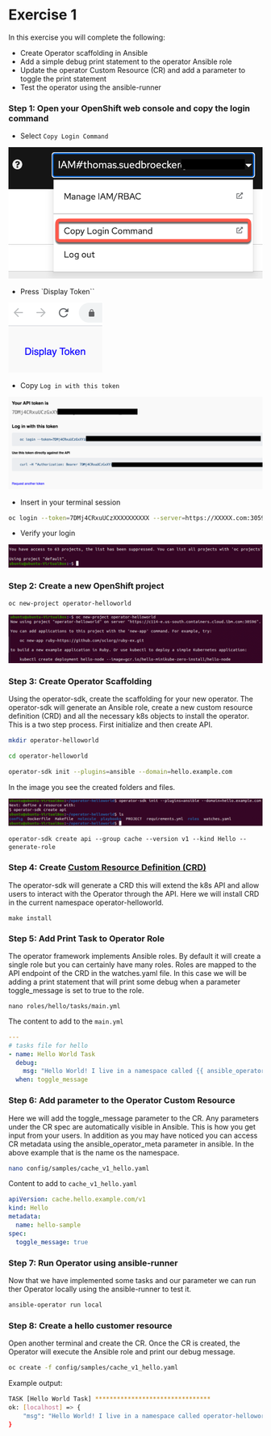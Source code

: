 # Exercise 1

In this exercise you will complete the following:

* Create Operator scaffolding in Ansible
* Add a simple debug print statement to the operator Ansible role
* Update the operator Custom Resource (CR) and add a parameter to toggle the print statement
* Test the operator using the ansible-runner

### Step 1: Open your OpenShift web console and copy the login command

* Select `Copy Login Command`

![](../images/roks-01-copy-login-command.png)

* Press `Display Token``

![](../images/roks-02-copy-login-command.png)

* Copy `Log in with this token`

![](../images/roks-03-copy-login-command.png)

* Insert in your terminal session

```sh
oc login --token=7DMj4CRxuUCzXXXXXXXXXX --server=https://XXXXX.com:30596
```

* Verify your login

![](../images/roks-04-copy-login-command.png)


### Step 2: Create a new OpenShift project

```sh
oc new-project operator-helloworld
```

![](../images/roks-01-create-project.png)

### Step 3: Create Operator Scaffolding
Using the operator-sdk, create the scaffolding for your new operator. The operator-sdk will generate an Ansible role, create a new custom resource definition (CRD) and all the necessary k8s objects to install the operator. This is a two step process. First initialize and then create API.

```sh
mkdir operator-helloworld
```

```sh
cd operator-helloworld
```

```sh
operator-sdk init --plugins=ansible --domain=hello.example.com
```

In the image you see the created folders and files.

![](../images/roks-02-create-project.png)

```
operator-sdk create api --group cache --version v1 --kind Hello --generate-role
```

### Step 4: Create [Custom Resource Definition (CRD)](https://docs.openshift.com/container-platform/4.5/rest_api/extension_apis/customresourcedefinition-apiextensions-k8s-io-v1.html)

The operator-sdk will generate a CRD this will extend the k8s API and allow users to interact with the Operator through the API. Here we will install CRD in the current namespace operator-helloworld.

```
make install
```

### Step 5: Add Print Task to Operator Role

The operator framework implements Ansible roles. By default it will create a single role but you can certainly have many roles. Roles are mapped to the API endpoint of the CRD in the watches.yaml file. In this case we will be adding a print statement that will print some debug when a parameter toggle_message is set to true to the role.

```
nano roles/hello/tasks/main.yml
```

The content to add to the `main.yml`

```yml
---
# tasks file for hello
- name: Hello World Task
  debug:
    msg: "Hello World! I live in a namespace called {{ ansible_operator_meta.namespace }}"
  when: toggle_message
```

### Step 6: Add parameter to the Operator Custom Resource

Here we will add the toggle_message parameter to the CR. Any parameters under the CR spec are automatically visible in Ansible. This is how you get input from your users. In addition as you may have noticed you can access CR metadata using the ansible_operator_meta parameter in ansible. In the above example that is the name os the namespace.

```sh
nano config/samples/cache_v1_hello.yaml
```

Content to add to `cache_v1_hello.yaml`

```yml
apiVersion: cache.hello.example.com/v1
kind: Hello
metadata:
  name: hello-sample
spec:
  toggle_message: true
```

### Step 7: Run Operator using ansible-runner

Now that we have implemented some tasks and our parameter we can run ther Operator locally using the ansible-runner to test it. 

```sh
ansible-operator run local
```

### Step 8: Create a hello customer resource

Open another terminal and create the CR. Once the CR is created, the Operator will execute the Ansible role and print our debug message.

```sh
oc create -f config/samples/cache_v1_hello.yaml
```

Example output: 

```sh
TASK [Hello World Task] ********************************
ok: [localhost] => {
    "msg": "Hello World! I live in a namespace called operator-helloworld"
}
```
